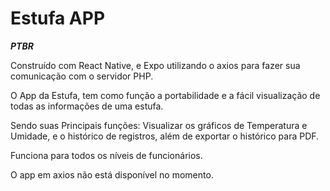 # Estufa APP

<!-- Para fazer build apk neas build -p android --profile preview -->

**_PTBR_**

Construído com React Native, e Expo utilizando o axios para fazer sua comunicação com o servidor PHP.

O App da Estufa, tem como função a portabilidade e a fácil visualização de todas as informações de uma estufa.

Sendo suas Principais funções: Visualizar os gráficos de Temperatura e Umidade, e o histórico de registros, além de exportar o histórico para PDF.

Funciona para todos os níveis de funcionários.

O app em axios não está disponível no momento.
